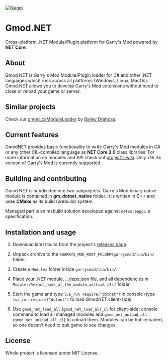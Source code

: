 [![Nuget](https://img.shields.io/nuget/v/GmodNET.API?color=Blue&style=for-the-badge)](https://www.nuget.org/packages/GmodNET.API/)

# Gmod.NET

Cross-platform .NET Module/Plugin platform for Garry's Mod powered by __NET Core__.

## About

Gmod.NET is Garry's Mod Module/Plugin loader for C#
and other .NET languages which runs across all platforms (Windows,
Linux, MacOs). Gmod.NET allows you to develop Garry's Mod extensions without
need to close or reload your game or server.

## Similar projects

Check out [gmod_csModuleLoader](https://github.com/dedady157/gmod_csModuleLoader) by [Bailey Drahoss](https://github.com/dedady157).

## Current features

GmodNET provides basic functionality to write Garry's Mod modules in C# or any other CIL-compiled language as __NET Core 3.0__
class libraries. For more information on modules and API check out [project's wiki](https://github.com/GlebChili/GmodDotNet/wiki). Only `x86_64` version of Garry's Mod is currently supported.

## Building and contributing

Gmod.NET is subdivided into two subprojects. Garry's Mod binary native module is
contained in __gm_dotnet_native__ folder. It is written in __C++__ and uses
__CMake__ as its build (prebuild) system.

Managed part is an msbuild solution developed against `netcoreapp3.0` specification.

## Installation and usage

1) Download latest build from the project's [releases page](https://github.com/GlebChili/GmodDotNet/releases).

2) Unpack archive to the `%GARRYS_MOD_ROOT_FOLDER%garrysmod/lua/bin/` folder.

3) Create a `Modules` folder inside `garrysmod/lua/bin/`.

4) Place your .NET module, ...deps.json file, and all dependencies in `Modules/%exact_name_of_the_module_without_dll/` folder.

5) Start the game and type `lua_run require("dotnet")` in console (type `lua_run require("dotnet")` to load GmodNET client-side)

6) Use `gmod_net_load_all` (`gmod_net_load_all_cl` for client-side) console command to load all managed modules and `gmod_net_unload_all` (`gmod_net_unload_all_cl`) to unload them. Modules can be hot-reloaded, so one doesn't need to quit game to see changes.

## License

Whole project is licensed under MIT License.
